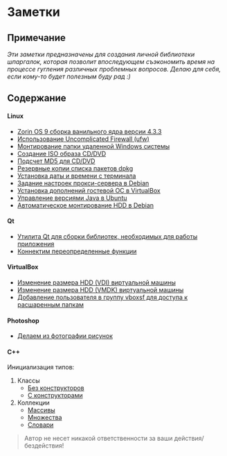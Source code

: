 # Заметки

## Примечание

_Эти заметки предназначены для создания личной библиотеки шпаргалок,
которая позволит впоследующем съэкономить время на процессе гугления
различных проблемных вопросов. Делаю для себя, если кому-то будет полезным
буду рад :)_

## Содержание

#### Linux

- [Zorin OS 9 сборка ванильного ядра версии 4.3.3](linux/zorin-update-core.md)
- [Использование Uncomplicated Firewall (ufw)](linux/using-ufw.md)
- [Монтирование папки удаленной Windows системы](linux/mount-lan-windows-machines.md)
- [Создание ISO образа CD/DVD](linux/create-iso.md)
- [Подсчет MD5 для CD/DVD](linux/calculate-md5-dvd.md)
- [Резервные копии списка пакетов dpkg](linux/dpkg-backup.md)
- [Установка даты и времени с терминала](linux/set-date-from-term.md)
- [Задание настроек прокси-сервера в Debian](linux/debian-proxy.md)
- [Установка дополнений гостевой ОС в VirtualBox](linux/install-addition-guest-vbox.md)
- [Управление версиями Java в Ubuntu](linux/ubuntu-change-java-version-for-use.md)
- [Автоматическое монтирование HDD в Debian](linux/debian-automount-hdd.md)

#### Qt

- [Утилита Qt для сборки библиотек, необходимых для работы приложения](qt/windeployqt.md)
- [Коннектим переопределенные функции](qt/connect-overdrive-functions.md)

#### VirtualBox

- [Изменение размера HDD (VDI) виртуальной машины](virtual-box/resize-vdi.md)
- [Изменение размера HDD (VMDK) виртуальной машины](virtual-box/resize-vmdk.md)
- [Добавление пользователя в группу vboxsf для доступа к расшаренным папкам ](virtual-box/add-user-to-vbox-group.md)

#### Photoshop

- [Делаем из фотографии рисунок](photoshop/photo_to_painting.md)

#### C++

Инициализация типов:

1. Классы
   - [Без конструкторов](cpp/init-types/classes/without-const.md)
   - [C конструкторами](cpp/init-types/classes/with-const.md)
2. Коллекции
   - [Массивы](cpp/init-types/collections/arrays.md)
   - [Множества](cpp/init-types/collections/sets.md)
   - [Словари](cpp/init-types/collections/maps.md)

> Автор не несет никакой ответственности за ваши действия/бездействия!
